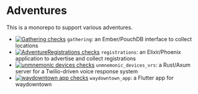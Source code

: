 # Adventures

This is a monorepo to support various adventures.

- [![Gathering checks](https://github.com/backspace/adventures/actions/workflows/ci-gathering.yml/badge.svg)](https://github.com/backspace/adventures/actions/workflows/ci-gathering.yml) `gathering`: an Ember/PouchDB interface to collect locations
- [![AdventureRegistrations checks](https://github.com/backspace/adventures/actions/workflows/ci-registrations.yml/badge.svg)](https://github.com/backspace/adventures/actions/workflows/ci-registrations.yml) `registrations`: an Elixir/Phoenix application to advertise and collect registrations
- [![unmnemonic devices checks](https://github.com/backspace/adventures/actions/workflows/ci-unmnemonic-devices-vrs.yml/badge.svg)](https://github.com/backspace/adventures/actions/workflows/ci-unmnemonic-devices-vrs.yml) `unmnemonic_devices_vrs`: a Rust/Axum server for a Twilio-driven voice response system
- [![waydowntown app checks](https://github.com/backspace/adventures/actions/workflows/ci-waydowntown-app.yml/badge.svg)](https://github.com/backspace/adventures/actions/workflows/ci-waydowntown-app.yml) `waydowntown_app`: a Flutter app for waydowntown
